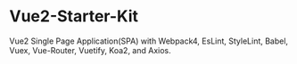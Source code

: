 # Vue2-Starter-Kit
Vue2 Single Page Application(SPA) with Webpack4, EsLint, StyleLint, Babel, Vuex, Vue-Router, Vuetify, Koa2, and Axios.
